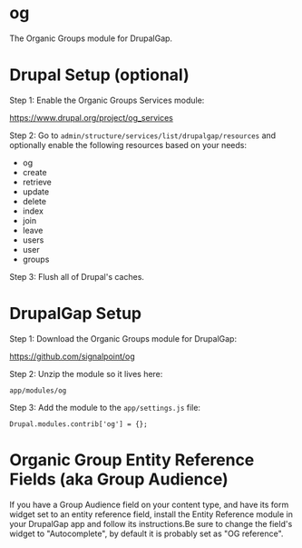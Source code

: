 og
==

The Organic Groups module for DrupalGap.

# Drupal Setup (optional)

Step 1: Enable the Organic Groups Services module:

https://www.drupal.org/project/og_services

Step 2: Go to `admin/structure/services/list/drupalgap/resources` and optionally
enable the following resources based on your needs:

- og
 - create
 - retrieve
 - update
 - delete
 - index
 - join
 - leave
 - users
- user
 - groups

Step 3: Flush all of Drupal's caches.

# DrupalGap Setup

Step 1: Download the Organic Groups module for DrupalGap:

https://github.com/signalpoint/og

Step 2: Unzip the module so it lives here:

```
app/modules/og
```

Step 3: Add the module to the `app/settings.js` file:

```
Drupal.modules.contrib['og'] = {};
```
# Organic Group Entity Reference Fields (aka Group Audience)

If you have a Group Audience field on your content type, and have its form
widget set to an entity reference field, install the Entity Reference module in
your DrupalGap app and follow its instructions.Be sure to change the field's
widget to "Autocomplete", by default it is probably set as "OG reference".

